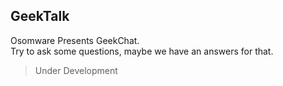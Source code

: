 ## GeekTalk
Osomware Presents GeekChat. <br />
Try to ask some questions, maybe we have an answers for that.

> Under Development
